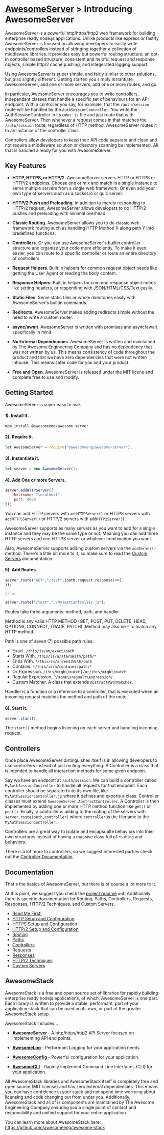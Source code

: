 # [AwesomeServer](../README.md) > Introducing AwesomeServer

AwesomeServer is a powerful http/https/http2 web framework for building enterprise ready node.js applications. Unlike products like express or fastify AwesomeServer is focused on allowing developers to easily write endpoints/controllers instead of stringing together a collection of middleware libraries. It provides easy but powerful routing structure, an opt-in controller based structure, consistent and helpful request and response objects, simple http/2 cache pushing, and integerated logging support.

Using AwesomeServer is super simple, and fairly similar to other solutions, but also slightly different.  Getting started you simply instantiate AwesomeServer, add one or more servers, add one or more routes, and go.

In particular, AwesomeServer encourages you to write controllers, independant classes that handle a specific set of behaviours for an API endpoint.  With a controller you say, for example, that the `/auth/session` route will be handled by the `AuthSessionController`.  You write the AuthSessionController in its own `.js` file and just route that with AwesomeServer.  Then whenever a request comes in that matches the `/auto/session` route, regardless of HTTP method, AwesomeServer routes it to an instance of the controller class.

Controllers allow developers to keep their API code separate and clean and not require a middleware solution or directory scanning be implemented.  All that is handled already for you with AwesomeServer.

## Key Features

 - **HTTP, HTTPS, or HTTP/2**. AwesomeServer servers HTTP or HTTPS or HTTP/2 endpoints. Choose one or mix and match in a single instance to serve multiple servers from a single web framework. Or even add your own type of servers such as a socket.io or quic server.

 - **HTTP/2 Push and Preloading**. In addition to merely responding to HTTP/2 request, AwesomeServer allows developers to do HTTP/2 pushes and preloading with minimal overhead.

 - **Classic Routing**. AwesomeServer allows you to do classic web framework routing such as handling HTTP Method X along path Y into predefined functions.

 - **Controllers**. Or you can use AwesomeServer's builtin controller structure and organize your code more efficiently. To make it even easier, you can route to a specific controller or route an entire directory of controllers.

 - **Request Helpers**. Built in helpers for common request object needs like getting the User Agent or reading the body content.

 - **Response Helpers**. Built in helpers for common response object needs like setting headers, or responding with JSON/HTML/CSS/Text easily.

 - **Static Files**. Serve static files or whole directories easily with AwesomeServer's builtin commands.

 - **Redirects**. AwesomeServer makes adding redirects simple without the need to write a custom router.

 - **async/await**. AwesomeServer is written with promises and async/await specifically in mind.

 - **No External Dependencies**. AwesomeServer is written and maintained by The Awesome Engineering Company and has no dependency that was not written by us. This means consistency of code throughout the product and that we have zero dependencies that were not written inhouse.  This means safer code for you and your product.

 - **Free and Open**. AwesomeServer is released under the MIT licene and complete free to use and modify.

## Getting Started

AwesomeServer is super easy to use.

#### 1). Install It.

```shell
npm install @awesomeeng/awesome-server
```

#### 2). Require it.

```javascript
let AwesomeServer = require("@awesomeeng/awesome-server");
```

#### 3). Instantiate it.

```javascript
let server = new AwesomeServer();
```

#### 4). Add One or more Servers.
```javascript
server.addHTTPServer({
	hostname: "localhost",
	port: 4000
});
```

You can add HTTP servers with `addHTTPServer()` or HTTPS servers with `addHTTPSServer()` or HTTP/2 servers with `addHTTP2Server()`.

AwesomeServer supports as many servers as you want to add for a single instance and they may be the same type or not.  Meaning you can add three HTTP servers and one HTTPS server or whatever combination you want.

Also, AwesomeServer supports adding custom servers via the `addServer()` method.  There's a little bit more to it, so make sure to read the [Custom Servers](https://github.com/awesomeeng/awesome-server/blob/HEAD/docs/CustomServers.md) documentation.

#### 5). Add Routes

```javascript
server.route("GET","/test",(path,request,response)=>{
});

// or

server.route("/test","./MyTestController.js");
```

Routes take three arguments: method, path, and handler.

Method is any valid HTTP METHOD (GET, POST, PUT, DELETE, HEAD, OPTIONS, CONNECT, TRACE, PATCH). Method may also be `*` to match any HTTP method.

Path is one of seven (7) possible path rules:
 - Exact. `/this/is/an/exact/path`
 - Starts With. `/this/is/a/starsWith/path/*`
 - Ends With. `*/this/is/an/endsWith/path`
 - Contains. `*/this/is/a/contains/path/*`
 - Or Expression. `/this/might/match|/or/this/might/match`
 - Regular Expression. `^/some\sregualr\expression/`
 - Custom Matcher. A class that extends `AbstractPathMatcher`.

Handler is a function or a reference to a controller, that is executed when an incoming request matches the method and path of the route.

#### 6). Start It.
```javascript
server.start();
```

The `start()` method begins listening on each server and handling incoming request.

## Controllers

Once place AwesomeServer distinguishes itself is in allowing developers to use controllers instead of just routing everything. A Controller is a class that is intended to handle all interaction methods for some given endpoint.

Say we have an endpoint at `/auth/session`. We can build a controller called `MyAuthSessionController` to handle all requests for that endpoint. Each controller should be separated into its own file, like `MyAuthSessionController.js` where it defines and exports a class.  Controller classes must extend `AwesomeServer.AbstractController`. A Controller is then implemented by adding one or more HTTP method function like `get()` or `post()`. Finally, a controller is adding to the routing of the servers with `server.route(path,controller)` where `controller` is the filename to the `MyAuthSessionController`.

Controllers are a great way to isolate and encapsualte behaviors into thier own structures instead of having a massive class full of `routing` and behaviors.

There is a lot more to controllers, so we suggest interested parties check out the [Controller Documentation](https://github.com/awesomeeng/awesome-server/blob/HEAD/docs/Controllers.md).

## Documentation

That's the basics of AwesomeServer, but there is of course a lot more to it.

At this point, we suggest you check the [project readme](https://github.com/awesomeeng/awesome-server) out. Additionally there is specific documentation for Routing, Paths, Controllers, Requests, Responses, HTTP/2 Techniques, and Custom Servers.

 - [Read Me First!](https://github.com/awesomeeng/awesome-server)
 - [HTTP Setup and Configuration](https://github.com/awesomeeng/awesome-server/blob/master/docs/HTTP.md)
 - [HTTPS Setup and Configuration](https://github.com/awesomeeng/awesome-server/blob/master/docs/HTTPS.md)
 - [HTTP/2 Setup and Configuration](https://github.com/awesomeeng/awesome-server/blob/master/docs/HTTP2.md)
 - [Routing](https://github.com/awesomeeng/awesome-server/blob/master/docs/Routing.md)
 - [Paths](https://github.com/awesomeeng/awesome-server/blob/master/docs/Paths.md)
 - [Controllers](https://github.com/awesomeeng/awesome-server/blob/master/docs/Controllers.md)
 - [Requests](https://github.com/awesomeeng/awesome-server/blob/master/docs/Requests.md)
 - [Responses](https://github.com/awesomeeng/awesome-server/blob/master/docs/Responses.md)
 - [HTTP/2 Techniques](https://github.com/awesomeeng/awesome-server/blob/master/docs/HTTP2Techniques.md)
 - [Custom Servers](https://github.com/awesomeeng/awesome-server/blob/master/docs/CustomServers.md)

## AwesomeStack

AwesomeStack is a free and open source set of libraries for rapidly building enterprise ready nodejs applications, of which, AwesomeServer is one part.  Each library is written to provide a stable, performant, part of your application stack that can be used on its own, or part of the greater AwesomeStack setup.

AwesomeStack includes...

 - **[AwesomeServer](https://github.com/awesomeeng/awesome-server)** - A http/https/http2 API Server focused on implementing API end points.

 - **[AwesomeLog](https://github.com/awesomeeng/awesome-log)** - Performant Logging for your application needs.

 - **[AwesomeConfig](https://github.com/awesomeeng/awesome-config)** - Powerful configuration for your application.

 - **[AwesomeCLI](https://github.com/awesomeeng/awesome-cli)** - Rapidly implement Command Line Interfaces (CLI) for your application.

All AwesomeStack libraries and AwesomeStack itself is completely free and open source (MIT license) and has zero external dependencies. This means you can have confidence in your stack and not spend time worrying about licensing and code changing out from under you. Additionally, AwesomeStack and all of is components are maintained by The Awesome Engineering Company ensuring you a single point of contact and responsibility and unified support for your entire application.

You can learn more about AwesomeStack here: https://github.com/awesomeeng/awesome-stack
